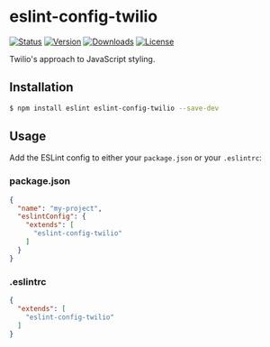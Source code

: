 # eslint-config-twilio

[![Status](https://travis-ci.com/twilio-labs/eslint-config-twilio.svg?branch=master)](https://travis-ci.com/twilio-labs/eslint-config-twilio)
[![Version](https://img.shields.io/npm/v/eslint-config-twilio.svg?style=square)](https://www.npmjs.com/package/eslint-config-twilio)
[![Downloads](https://img.shields.io/npm/dt/eslint-config-twilio.svg?style=square)](https://www.npmjs.com/package/eslint-config-twilio)
[![License](https://img.shields.io/npm/l/eslint-config-twilio.svg?style=square)](../../LICENSE)

Twilio's approach to JavaScript styling.

## Installation

```bash
$ npm install eslint eslint-config-twilio --save-dev
```

## Usage

Add the ESLint config to either your `package.json` or your `.eslintrc`:

### package.json

```json
{
  "name": "my-project",
  "eslintConfig": {
    "extends": [
      "eslint-config-twilio"
    ]
  }
}
```

### .eslintrc

```json
{
  "extends": [
    "eslint-config-twilio"
  ]
}
```
